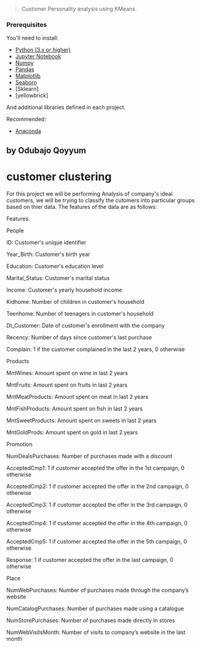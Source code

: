 
> Customer Personality analysis using KMeans.


### Prerequisites

You'll need to install:

* [Python (3.x or higher)](https://www.python.org/downloads/)
* [Jupyter Notebook](https://jupyter.org/)
* [Numpy](http://www.numpy.org/)
* [Pandas](http://pandas.pydata.org/)
* [Matplotlib](https://matplotlib.org/)
* [Seaborn](https://seaborn.pydata.org/)
* [Sklearn]
* [yellowbrick]


And additional libraries defined in each project.

Recommended:

* [Anaconda](https://www.anaconda.com/distribution/#download-section)



## by Odubajo Qoyyum

# customer clustering

For this project we will be performing Analysis of company's ideal customers, we will be trying to classify the cutomers into particular groups based on thier data. The features of the data are as follows:

Features:

People

ID: Customer's unique identifier

Year_Birth: Customer's birth year

Education: Customer's education level

Marital_Status: Customer's marital status

Income: Customer's yearly household income

Kidhome: Number of children in customer's household

Teenhome: Number of teenagers in customer's household

Dt_Customer: Date of customer's enrollment with the company

Recency: Number of days since customer's last purchase

Complain: 1 if the customer complained in the last 2 years, 0 otherwise

Products

MntWines: Amount spent on wine in last 2 years

MntFruits: Amount spent on fruits in last 2 years

MntMeatProducts: Amount spent on meat in last 2 years

MntFishProducts: Amount spent on fish in last 2 years

MntSweetProducts: Amount spent on sweets in last 2 years

MntGoldProds: Amount spent on gold in last 2 years

Promotion

NumDealsPurchases: Number of purchases made with a discount

AcceptedCmp1: 1 if customer accepted the offer in the 1st campaign, 0 otherwise

AcceptedCmp2: 1 if customer accepted the offer in the 2nd campaign, 0 otherwise

AcceptedCmp3: 1 if customer accepted the offer in the 3rd campaign, 0 otherwise

AcceptedCmp4: 1 if customer accepted the offer in the 4th campaign, 0 otherwise

AcceptedCmp5: 1 if customer accepted the offer in the 5th campaign, 0 otherwise

Response: 1 if customer accepted the offer in the last campaign, 0 otherwise

Place

NumWebPurchases: Number of purchases made through the company’s website

NumCatalogPurchases: Number of purchases made using a catalogue

NumStorePurchases: Number of purchases made directly in stores

NumWebVisitsMonth: Number of visits to company’s website in the last month
